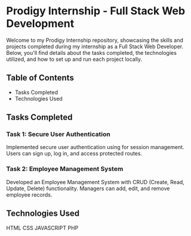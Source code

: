 # Prodigy Internship - Full Stack Web Development
Welcome to my Prodigy Internship repository, showcasing the skills and projects completed during my internship as a Full Stack Web Developer. Below, you'll find details about the tasks completed, the technologies utilized, and how to set up and run each project locally.
## Table of Contents
- Tasks Completed
- Technologies Used
## Tasks Completed
### Task 1: Secure User Authentication
Implemented secure user authentication using for session management. Users can sign up, log in, and access protected routes.

### Task 2: Employee Management System
Developed an Employee Management System with CRUD (Create, Read, Update, Delete) functionality. Managers can add, edit, and remove employee records.

## Technologies Used
HTML
CSS
JAVASCRIPT
PHP
